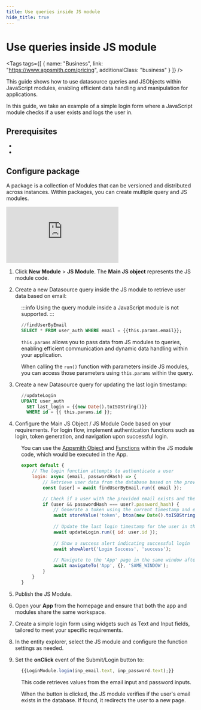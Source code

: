 ```yaml
---
title: Use queries inside JS module
hide_title: true
---
```


<!-- vale off -->

<div className="tag-wrapper">
 <h1>Use queries inside JS module</h1>

<Tags
tags={[
{ name: "Business", link: "https://www.appsmith.com/pricing", additionalClass: "business" }
]}
/>

</div>

<!-- vale on -->

This guide shows how to use datasource queries and JSObjects within JavaScript modules, enabling efficient data handling and manipulation for applications.


In this guide, we take an example of a simple login form where a JavaScript module checks if a user exists and logs the user in. 

## Prerequisites

* 
* 

## Configure package

A package is a collection of Modules that can be versioned and distributed across instances. Within packages, you can create multiple query and JS modules.


<div style={{ position: "relative", paddingBottom: "calc(50.520833333333336% + 41px)", height: "0", width: "100%" }}>
  <iframe src="https://demo.arcade.software/HNVD0NV1FGH0HSD5cz3B?embed" frameborder="0" loading="lazy" webkitallowfullscreen mozallowfullscreen allowfullscreen style={{ position: "absolute", top: "0", left: "0", width: "100%", height: "100%", colorScheme: "light" }} title="Appsmith | Connect Data">
  </iframe>
</div>


1. Click **New Module** > **JS Module**. The **Main JS object** represents the JS module code.

2. Create a new Datasource query inside the JS module to retrieve user data based on email:

<dd>

:::info
Using the query module inside a JavaScript module is not supported.
:::

```sql
//findUserByEmail
SELECT * FROM user_auth WHERE email = {{this.params.email}};
```

`this.params` allows you to pass data from JS modules to queries, enabling efficient communication and dynamic data handling within your application.

When calling the `run()` function with parameters inside JS modules, you can access those parameters using `this.params` within the query.

</dd>

3. Create a new Datasource query for updating the last login timestamp:

<dd>

```sql
//updateLogin
UPDATE user_auth
  SET last_login = {{new Date().toISOString()}}
  WHERE id = {{ this.params.id }};
```

</dd>

4. Configure the Main JS Object / JS Module Code based on your requirements. For login flow, implement authentication functions such as login, token generation, and navigation upon successful login.


<dd>


 You can use the [Appsmith Object](/write-code/reference) and [Functions](/reference/appsmith-framework/widget-actions) within the JS module code, which would be executed in the App.

```js
export default {
    // The login function attempts to authenticate a user
    login: async (email, passwordHash) => {
        // Retrieve user data from the database based on the provided email
        const [user] = await findUserByEmail.run({ email });

        // Check if a user with the provided email exists and the password hash matches
        if (user && passwordHash === user?.password_hash) {
            // Generate a token using the current timestamp and email, and store it
            await storeValue('token', btoa(new Date().toISOString() + email));
            
            // Update the last login timestamp for the user in the database
            await updateLogin.run({ id: user.id });
            
            // Show a success alert indicating successful login
            await showAlert('Login Success', 'success');
            
            // Navigate to the 'App' page in the same window after successful login
            await navigateTo('App', {}, 'SAME_WINDOW');
        }
    }
}
```

</dd>

5. Publish the JS Module.

6. Open your **App** from the homepage and ensure that both the app and modules share the same workspace.

7. Create a simple login form using widgets such as Text and Input fields, tailored to meet your specific requirements.

8. In the entity explorer, select the JS module and configure the function settings as needed.

9. Set the **onClick** event of the Submit/Login button to:

<dd>

```js
{{LoginModule.login(inp_email.text, inp_password.text);}}
```

This code retrieves values from the email input and password inputs.


When the button is clicked, the JS module verifies if the user's email exists in the database. If found, it redirects the user to a new page.




</dd>




